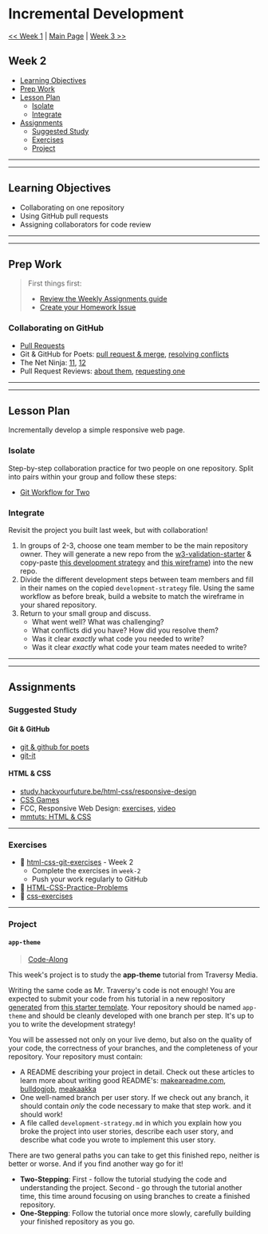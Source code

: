 # Incremental Development

[<< Week 1](../week-1/README.md) | [Main Page](../README.md) | [Week 3 >>](../week-3/README.md)

## Week 2

- [Learning Objectives](#learning-objectives)
- [Prep Work](#prep-work)
- [Lesson Plan](#lesson-plan)
  - [Isolate](#isolate)
  - [Integrate](#integrate)
- [Assignments](#assignments)
  - [Suggested Study](#suggested-study)
  - [Exercises](#exercises)
  - [Project](#project)

---
---

## Learning Objectives

- Collaborating on one repository
- Using GitHub pull requests
- Assigning collaborators for code review

---
---

## Prep Work

> First things first:
> - [Review the Weekly Assignments guide](https://home.hackyourfuture.be/students/weekly-assignments)
> - [Create your Homework Issue](https://home.hackyourfuture.be/students/homework-submission#homework-issues)

### Collaborating on GitHub

- [Pull Requests](https://www.youtube.com/watch?v=2M16faxEQsg)
- Git & GitHub for Poets: [pull request & merge](https://www.youtube.com/watch?v=_NrSWLQsDL4&list=PLRqwX-V7Uu6ZF9C0YMKuns9sLDzK6zoiV&t=0s), [resolving conflicts](https://www.youtube.com/watch?v=JtIX3HJKwfo)
- The Net Ninja: [11](https://www.youtube.com/watch?v=MnUd31TvBoU&list=PL4cUxeGkcC9goXbgTDQ0n_4TBzOO0ocPR&index=11), [12](https://www.youtube.com/watch?v=MnUd31TvBoU&list=PL4cUxeGkcC9goXbgTDQ0n_4TBzOO0ocPR&index=12)
- Pull Request Reviews: [about them](https://help.github.com/en/github/collaborating-with-issues-and-pull-requests/about-pull-request-reviews), [requesting one](https://help.github.com/en/github/collaborating-with-issues-and-pull-requests/requesting-a-pull-request-review)

---
---

## Lesson Plan

<!-- > [Lesson Plan Slides](https://hackyourfuture.be/incremental-development/week-2) -->

Incrementally develop a simple responsive web page.

### Isolate

Step-by-step collaboration practice for two people on one repository.  Split into pairs within your group and follow these steps:

- [Git Workflow for Two](https://github.com/foundersandcoders/git-workflow-workshop-for-two)

### Integrate

Revisit the project you built last week, but with collaboration!

1. In groups of 2-3, choose one team member to be the main repository owner.  They will generate a new repo from the [w3-validation-starter](https://github.com/hackyourfuturebelgium/w3-validation-starter) & copy-paste [this development strategy](../integrate/development-strategy-collaborative.md) and [this wireframe](../integrate/wireframe.gif)) into the new repo.
1. Divide the different development steps between team members and fill in their names on the copied `development-strategy` file.  Using the same workflow as before break, build a website to match the wireframe in your shared repository.
1. Return to your small group and discuss.
    - What went well? What was challenging?
    - What conflicts did you have? How did you resolve them?
    - Was it clear _exactly_ what code you needed to write?
    - Was it clear _exactly_ what code your team mates needed to write?

---
---

## Assignments

### Suggested Study

#### Git & GitHub

- [git & github for poets](https://www.youtube.com/watch?v=BCQHnlnPusY&list=PLRqwX-V7Uu6ZF9C0YMKuns9sLDzK6zoiV)
- [git-it](https://github.com/jlord/git-it-electron/)

#### HTML & CSS

- [study.hackyourfuture.be/html-css/responsive-design](https://study.hackyourfuture.be/html-css/responsive-design)
- [CSS Games](https://study.hackyourfuture.be/html-css/css#games-to-learn-css)
- FCC, Responsive Web Design: [exercises](https://www.freecodecamp.org/learn), [video](https://www.youtube.com/watch?v=srvUrASNj0s)
- [mmtuts: HTML & CSS](https://www.youtube.com/watch?v=TKYsuU86-DQ&list=PL0eyrZgxdwhwNC5ppZo_dYGVjerQY3xYU)

---

### Exercises

- :egg: [html-css-git-exercises](https://github.com/hackyourfuturebelgium/html-css-git-exercises) - Week 2
  - Complete the exercises in `week-2`
  - Push your work regularly to GitHub
- :hatching_chick: [HTML-CSS-Practice-Problems](https://github.com/DevMountain/HTML-CSS-Practice-Problems)
- :hatching_chick: [css-exercises](https://github.com/dangodev/css-exercises)

---

### Project

#### `app-theme`

> [Code-Along](http://hackyourfuture.be/homework-submission/#projects)

This week's project is to study the __app-theme__ tutorial from Traversy Media.

Writing the same code as Mr. Traversy's code is not enough!  You are expected to submit your code from his tutorial in a new repository [generated](https://github.blog/2019-06-06-generate-new-repositories-with-repository-templates/) from [this starter template](https://github.com/HackYourFutureBelgium/w3-validation-template).  Your repository should be named `app-theme` and should be cleanly developed with one branch per step.  It's up to you to write the development strategy!

You will be assessed not only on your live demo, but also on the quality of your code, the correctness of your branches, and the completeness of your repository. Your repository must contain:

- A README describing your project in detail.  Check out these articles to learn more about writing good README's: [makeareadme.com](https://www.makeareadme.com/), [bulldogjob](https://bulldogjob.com/news/449-how-to-write-a-good-readme-for-your-github-project), [meakaakka](https://medium.com/@meakaakka/a-beginners-guide-to-writing-a-kickass-readme-7ac01da88ab3)
- One well-named branch per user story. If we check out any branch, it should contain _only_ the code necessary to make that step work. and it should work!
- A file called `development-strategy.md` in which you explain how you broke the project into user stories, describe each user story, and describe what code you wrote to implement this user story.

There are two general paths you can take to get this finished repo, neither is better or worse.  And if you find another way go for it!

- __Two-Stepping__: First - follow the tutorial studying the code and understanding the project.  Second - go through the tutorial another time, this time around focusing on using branches to create a finished repository.
- __One-Stepping__: Follow the tutorial once more slowly, carefully building your finished repository as you go.
